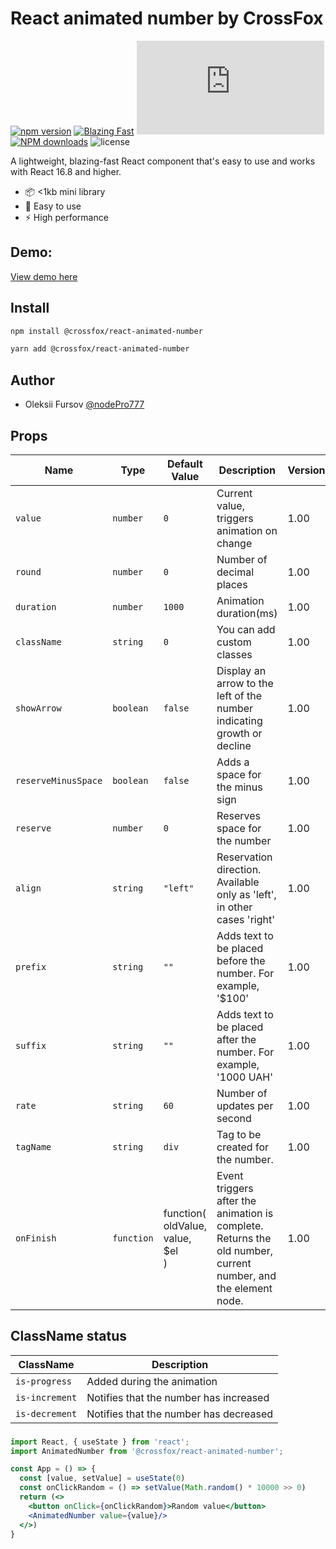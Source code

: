 # React animated number by CrossFox

[![npm version](https://badge.fury.io/js/crossfox-react-animated-number.svg)](https://www.npmjs.com/package/@crossfox/react-animated-number)
[![Blazing Fast](https://badgen.now.sh/badge/speed/blazing%20%F0%9F%94%A5/green)](@crossfox/react-animated-number)
[![gzip size](http://img.badgesize.io/https://unpkg.com/@crossfox/react-animated-number/dist/index.js?compression=gzip)](https://unpkg.com/formik@latest/dist/formik.esm.js)
[![NPM downloads][download-image]][download-url]
![license](https://badgen.now.sh/badge/license/Apache-2.0)

[download-image]: https://img.shields.io/npm/dm/@crossfox/react-animated-number.svg?style=flat-square

[download-url]: https://npmjs.org/package/@crossfox/react-animated-number

A lightweight, blazing-fast React component that's easy to use and works with React 16.8 and higher.

* 📦 <1kb mini library
* 🌟 Easy to use
* ⚡ High performance

## Demo:

[View demo here](https://oleksiifursov.github.io/crossfox-front/build/#/component-animated-number)

## Install

```bash
npm install @crossfox/react-animated-number
```

```bash
yarn add @crossfox/react-animated-number
```

## Author

- Oleksii Fursov [@nodePro777](https://t.me/nodePro777)

## Props

| Name                | Type       | Default Value                                      | Description                                                                                                   | Version |
|---------------------|------------|----------------------------------------------------|---------------------------------------------------------------------------------------------------------------|---------|
| `value`             | `number`   | `0`                                                | Current value, triggers animation on change                                                                   | 1.00    |
| `round`             | `number`   | `0`                                                | Number of decimal places                                                                                      | 1.00    |
| `duration`          | `number`   | `1000`                                             | Animation duration(ms)                                                                                        | 1.00    |	
| `className`         | `string`   | `0`                                                | You can add custom classes                                                                                    | 1.00    |	
| `showArrow`         | `boolean`  | `false`                                            | Display an arrow to the left of the number indicating growth or decline                                       | 1.00    |	
| `reserveMinusSpace` | `boolean`  | `false`                                            | Adds a space for the minus sign                                                                               | 1.00    |	
| `reserve`           | `number`   | `0`                                                | Reserves space for the number                                                                                 | 1.00    |	
| `align`             | `string`   | `"left"`                                           | Reservation direction. Available only as 'left', in other cases 'right'                                       | 1.00    |	
| `prefix`            | `string`   | `""`                                               | Adds text to be placed before the number. For example, '$100'                                                 | 1.00    |	
| `suffix`            | `string`   | `""`                                               | Adds text to be placed after the number. For example, '1000 UAH'                                              | 1.00    |	
| `rate`              | `string`   | `60`                                               | Number of updates per second                                                                                  | 1.00    |
| `tagName`           | `string`   | `div`                                              | Tag to be created for the number.                                                                             | 1.00    |
| `onFinish`          | `function` | function(<br/>oldValue, <br/>value, <br/>$el<br/>) | Event triggers after the animation is complete. Returns the old number, current number, and the element node. | 1.00    |

## ClassName status

| ClassName      | Description                            |
|----------------|----------------------------------------|
| `is-progress`  | Added during the animation             |
| `is-increment` | Notifies that the number has increased |
| `is-decrement` | Notifies that the number has decreased | 

###

```jsx
import React, { useState } from 'react';
import AnimatedNumber from '@crossfox/react-animated-number';

const App = () => {
  const [value, setValue] = useState(0)
  const onClickRandom = () => setValue(Math.random() * 10000 >> 0)
  return (<>
    <button onClick={onClickRandom}>Random value</button>
    <AnimatedNumber value={value}/>
  </>)
}
```
